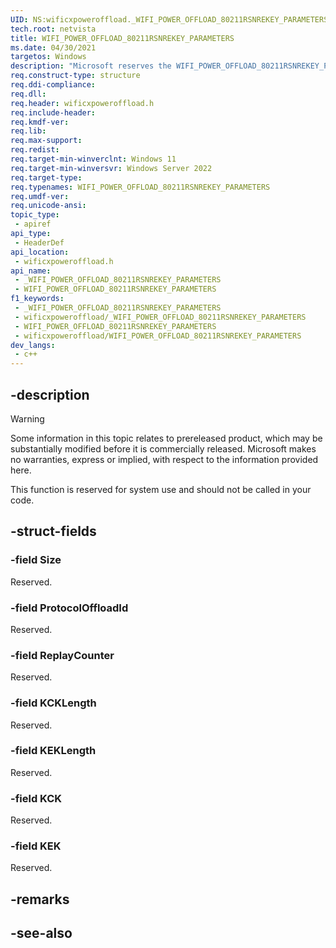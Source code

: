 ```yaml
---
UID: NS:wificxpoweroffload._WIFI_POWER_OFFLOAD_80211RSNREKEY_PARAMETERS
tech.root: netvista
title: WIFI_POWER_OFFLOAD_80211RSNREKEY_PARAMETERS
ms.date: 04/30/2021
targetos: Windows
description: "Microsoft reserves the WIFI_POWER_OFFLOAD_80211RSNREKEY_PARAMETERS structure for internal use only. Don't use this structure in your code."
req.construct-type: structure
req.ddi-compliance: 
req.dll: 
req.header: wificxpoweroffload.h
req.include-header: 
req.kmdf-ver: 
req.lib: 
req.max-support: 
req.redist: 
req.target-min-winverclnt: Windows 11
req.target-min-winversvr: Windows Server 2022
req.target-type: 
req.typenames: WIFI_POWER_OFFLOAD_80211RSNREKEY_PARAMETERS
req.umdf-ver: 
req.unicode-ansi: 
topic_type:
 - apiref
api_type:
 - HeaderDef
api_location:
 - wificxpoweroffload.h
api_name:
 - _WIFI_POWER_OFFLOAD_80211RSNREKEY_PARAMETERS
 - WIFI_POWER_OFFLOAD_80211RSNREKEY_PARAMETERS
f1_keywords:
 - _WIFI_POWER_OFFLOAD_80211RSNREKEY_PARAMETERS
 - wificxpoweroffload/_WIFI_POWER_OFFLOAD_80211RSNREKEY_PARAMETERS
 - WIFI_POWER_OFFLOAD_80211RSNREKEY_PARAMETERS
 - wificxpoweroffload/WIFI_POWER_OFFLOAD_80211RSNREKEY_PARAMETERS
dev_langs:
 - c++
---
```


## -description

> [!WARNING]
> Some information in this topic relates to prereleased product, which may be substantially modified before it is commercially released. Microsoft makes no warranties, express or implied, with respect to the information provided here.

This function is reserved for system use and should not be called in your code.

## -struct-fields

### -field Size

Reserved.

### -field ProtocolOffloadId

Reserved.

### -field ReplayCounter

Reserved.

### -field KCKLength

Reserved.

### -field KEKLength

Reserved.

### -field KCK

Reserved.

### -field KEK

Reserved.

## -remarks

## -see-also

